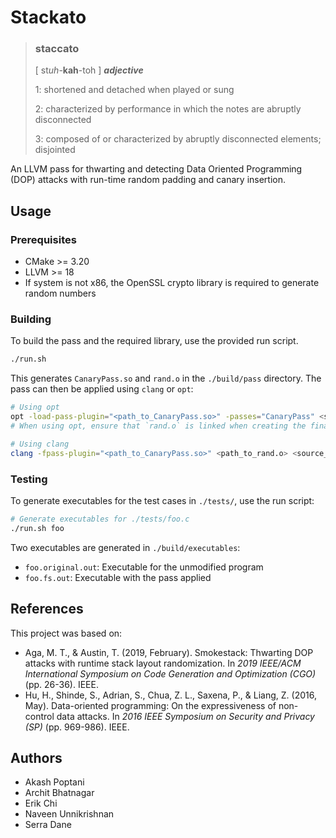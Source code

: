 # Stackato

> ### staccato
> [ st*uh*-**kah**-toh ] ***adjective***
>
> 1: shortened and detached when played or sung
>
> 2: characterized by performance in which the notes are abruptly disconnected
> 
> 3: composed of or characterized by abruptly disconnected elements; disjointed

An LLVM pass for thwarting and detecting Data Oriented Programming (DOP) attacks with run-time random padding and canary insertion.

## Usage
### Prerequisites
- CMake >= 3.20
- LLVM >= 18
- If system is not x86, the OpenSSL crypto library is required to generate random numbers

### Building
To build the pass and the required library, use the provided run script.
```sh
./run.sh
```
This generates `CanaryPass.so` and `rand.o` in the `./build/pass` directory. The pass can then be applied using `clang` or `opt`:
```sh
# Using opt
opt -load-pass-plugin="<path_to_CanaryPass.so>" -passes="CanaryPass" <source_file>
# When using opt, ensure that `rand.o` is linked when creating the final binary.

# Using clang
clang -fpass-plugin="<path_to_CanaryPass.so>" <path_to_rand.o> <source_file>
```

### Testing
To generate executables for the test cases in `./tests/`, use the run script:
```sh
# Generate executables for ./tests/foo.c
./run.sh foo
```
Two executables are generated in `./build/executables`:
- `foo.original.out`: Executable for the unmodified program
- `foo.fs.out`: Executable with the pass applied

## References
This project was based on:
- Aga, M. T., & Austin, T. (2019, February). Smokestack: Thwarting DOP attacks with runtime stack layout randomization. In _2019 IEEE/ACM International Symposium on Code Generation and Optimization (CGO)_ (pp. 26-36). IEEE.
- Hu, H., Shinde, S., Adrian, S., Chua, Z. L., Saxena, P., & Liang, Z. (2016, May). Data-oriented programming: On the expressiveness of non-control data attacks. In _2016 IEEE Symposium on Security and Privacy (SP)_ (pp. 969-986). IEEE.

## Authors
- Akash Poptani
- Archit Bhatnagar
- Erik Chi
- Naveen Unnikrishnan
- Serra Dane

